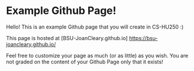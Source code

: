 # Example Github Page!

Hello! This is an example Github page that you will create in CS-HU250 :)

This page is hosted at [BSU-JoanCleary.github.io] https://bsu-joancleary.github.io/

Feel free to customize your page as much (or as little) as you wish. You are not graded on the content of your Github Page only that it exists!
